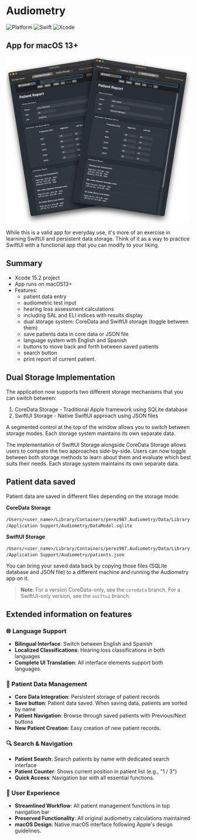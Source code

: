 # Audiometry

![Platform](https://img.shields.io/badge/macOS-13+-orange.svg)
![Swift](https://img.shields.io/badge/Swift-5.9-color=9494ff.svg)
![Xcode](https://img.shields.io/badge/Xcode-15.2+-lavender.svg)
<!-- ![Downloads](https://img.shields.io/github/downloads/perez987/Audiometry/total?label=Downloads&color=9494ff) -->

## App for macOS 13+

<img src="Images/Main-window-dual.png" width="640px">

While this is a valid app for everyday use, it's more of an exercise in learning SwiftUI and persistent data storage. Think of it as a way to practice SwiftUI with a functional app that you can modify to your liking.

## Summary

- Xcode 15.2 project
- App runs on macOS13+
- Features:
  - patient data entry
  - audiometric test input
  - hearing loss assessment calculations
  - including SAL and ELI indices with results display
  - dual storage system: CoreData and SwiftUI storage (toggle between them)
  - save patients data in core data or JSON file
  - language system with English and Spanish
  - buttons to move back and forth between saved patients
  - search button
  - print report of current patient. 

## Dual Storage Implementation

The application now supports two different storage mechanisms that you can switch between:

1. CoreData Storage - Traditional Apple framework using SQLite database
2. SwiftUI Storage - Native SwiftUI approach using JSON files

A segmented control at the top of the window allows you to switch between storage modes. Each storage system maintains its own separate data.

The implementation of SwiftUI Storage alongside CoreData Storage allows users to compare the two approaches side-by-side. Users can now toggle between both storage methods to learn about them and evaluate which best suits their needs. Each storage system maintains its own separate data.

## Patient data saved
  
Patient data are saved in different files depending on the storage mode:

**CoreData Storage**

`/Users/<user_name>/Library/Containers/perez987.Audiometry/Data/Library/Application Support/Audiometry/DataModel.sqlite`

**SwiftUI Storage**

`/Users/<user_name>/Library/Containers/perez987.Audiometry/Data/Library/Application Support/Audiometry/patients.json`

You can bring your saved data back by copying those files (SQLite database and JSON file) to a different machine and running the Audiometry app on it.

> **Note**: For a version CoreData-only, see the `coredata` branch. For a SwiftUI-only version, see the `swiftui` branch.

## Extended information on features
  
### 🌐 Language Support

- **Bilingual Interface**: Switch between English and Spanish
- **Localized Classifications**: Hearing loss classifications in both languages
- **Complete UI Translation**: All interface elements support both languages.

### 💾 Patient Data Management

- **Core Data Integration**: Persistent storage of patient records
- **Save button**: Patient data saved. When saving data, patients are sorted by name
- **Patient Navigation**: Browse through saved patients with Previous/Next buttons
- **New Patient Creation**: Easy creation of new patient records.

### 🔍 Search & Navigation

- **Patient Search**: Search patients by name with dedicated search interface
- **Patient Counter**: Shows current position in patient list (e.g., "1 / 3")
- **Quick Access**: Navigation bar with all essential functions.

### 🏥 User Experience

- **Streamlined Workflow**: All patient management functions in top navigation bar
- **Preserved Functionality**: All original audiometry calculations maintained
- **macOS Design**: Native macOS interface following Apple's design guidelines.

